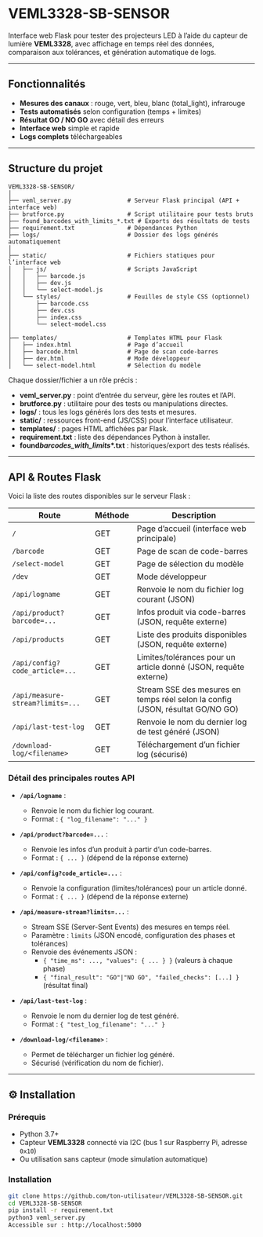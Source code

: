 # VEML3328-SB-SENSOR

Interface web Flask pour tester des projecteurs LED à l’aide du capteur de lumière **VEML3328**, avec affichage en temps réel des données, comparaison aux tolérances, et génération automatique de logs.

---

## Fonctionnalités

- **Mesures des canaux** : rouge, vert, bleu, blanc (total_light), infrarouge
- **Tests automatisés** selon configuration (temps + limites)
- **Résultat GO / NO GO** avec détail des erreurs
- **Interface web** simple et rapide
- **Logs complets** téléchargeables

---

## Structure du projet

```
VEML3328-SB-SENSOR/
│
├── veml_server.py                # Serveur Flask principal (API + interface web)
├── brutforce.py                  # Script utilitaire pour tests bruts
├── found_barcodes_with_limits_*.txt # Exports des résultats de tests
├── requirement.txt               # Dépendances Python
├── logs/                         # Dossier des logs générés automatiquement
│
├── static/                       # Fichiers statiques pour l’interface web
│   ├── js/                       # Scripts JavaScript
│   │   ├── barcode.js
│   │   ├── dev.js
│   │   └── select-model.js
│   └── styles/                   # Feuilles de style CSS (optionnel)
│       ├── barcode.css
│       ├── dev.css
│       ├── index.css
│       └── select-model.css
│
├── templates/                    # Templates HTML pour Flask
│   ├── index.html                # Page d’accueil
│   ├── barcode.html              # Page de scan code-barres
│   ├── dev.html                  # Mode développeur
│   └── select-model.html         # Sélection du modèle
```

Chaque dossier/fichier a un rôle précis :

- **veml_server.py** : point d’entrée du serveur, gère les routes et l’API.
- **brutforce.py** : utilitaire pour des tests ou manipulations directes.
- **logs/** : tous les logs générés lors des tests et mesures.
- **static/** : ressources front-end (JS/CSS) pour l’interface utilisateur.
- **templates/** : pages HTML affichées par Flask.
- **requirement.txt** : liste des dépendances Python à installer.
- **found*barcodes_with_limits*\*.txt** : historiques/export des tests réalisés.

---

## API & Routes Flask

Voici la liste des routes disponibles sur le serveur Flask :

| Route                            | Méthode | Description                                                                    |
| -------------------------------- | ------- | ------------------------------------------------------------------------------ |
| `/`                              | GET     | Page d’accueil (interface web principale)                                      |
| `/barcode`                       | GET     | Page de scan de code-barres                                                    |
| `/select-model`                  | GET     | Page de sélection du modèle                                                    |
| `/dev`                           | GET     | Mode développeur                                                               |
| `/api/logname`                   | GET     | Renvoie le nom du fichier log courant (JSON)                                   |
| `/api/product?barcode=...`       | GET     | Infos produit via code-barres (JSON, requête externe)                          |
| `/api/products`                  | GET     | Liste des produits disponibles (JSON, requête externe)                         |
| `/api/config?code_article=...`   | GET     | Limites/tolérances pour un article donné (JSON, requête externe)               |
| `/api/measure-stream?limits=...` | GET     | Stream SSE des mesures en temps réel selon la config (JSON, résultat GO/NO GO) |
| `/api/last-test-log`             | GET     | Renvoie le nom du dernier log de test généré (JSON)                            |
| `/download-log/<filename>`       | GET     | Téléchargement d’un fichier log (sécurisé)                                     |

### Détail des principales routes API

- **`/api/logname`** :

  - Renvoie le nom du fichier log courant.
  - Format : `{ "log_filename": "..." }`

- **`/api/product?barcode=...`** :

  - Renvoie les infos d’un produit à partir d’un code-barres.
  - Format : `{ ... }` (dépend de la réponse externe)

- **`/api/config?code_article=...`** :

  - Renvoie la configuration (limites/tolérances) pour un article donné.
  - Format : `{ ... }` (dépend de la réponse externe)

- **`/api/measure-stream?limits=...`** :

  - Stream SSE (Server-Sent Events) des mesures en temps réel.
  - Paramètre : `limits` (JSON encodé, configuration des phases et tolérances)
  - Renvoie des événements JSON :
    - `{ "time_ms": ..., "values": { ... } }` (valeurs à chaque phase)
    - `{ "final_result": "GO"|"NO GO", "failed_checks": [...] }` (résultat final)

- **`/api/last-test-log`** :

  - Renvoie le nom du dernier log de test généré.
  - Format : `{ "test_log_filename": "..." }`

- **`/download-log/<filename>`** :
  - Permet de télécharger un fichier log généré.
  - Sécurisé (vérification du nom de fichier).

---

## ⚙️ Installation

### Prérequis

- Python 3.7+
- Capteur **VEML3328** connecté via I2C (bus 1 sur Raspberry Pi, adresse `0x10`)
- Ou utilisation sans capteur (mode simulation automatique)

### Installation

```bash
git clone https://github.com/ton-utilisateur/VEML3328-SB-SENSOR.git
cd VEML3328-SB-SENSOR
pip install -r requirement.txt
python3 veml_server.py
Accessible sur : http://localhost:5000
```
